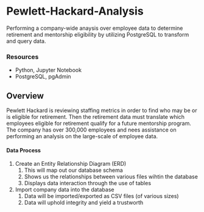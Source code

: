 # Pewlett-Hackard-Analysis
Performing a company-wide anaysis over employee data to determine retirement and mentorship eligibility by utilizing PostgreSQL to transform and query data.

### Resources
- Python, Jupyter Notebook
- PostgreSQL, pgAdmin

## Overview
Pewlett Hackard is reviewing staffing metrics in order to find who may be or is eligible for retirement. Then the retirement data must translate which employees eligible for retirement qualify for a future mentorship program. The company has over 300,000 employees and nees assistance on performing an analysis on the large-scale of employee data.

#### Data Process
1. Create an Entity Relationship Diagram (ERD)
	1. This will map out our database schema
	2. Shows us the relationships between various files wihtin the database
	3. Displays data interaction through the use of tables
2. Import company data into the database
	1. Data will be imported/exported as CSV files (of various sizes)
	2. Data will uphold integrity and yield a trustworth 	

